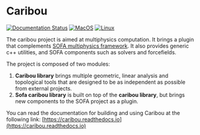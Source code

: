 # Caribou

[![Documentation Status](https://readthedocs.org/projects/caribou/badge/?version=latest)](https://caribou.readthedocs.io/en/latest/?badge=latest)
[![MacOS](https://github.com/jnbrunet/caribou/actions/workflows/macos.yml/badge.svg)](https://github.com/jnbrunet/caribou/actions/workflows/macos.yml)
[![Linux](https://github.com/jnbrunet/caribou/actions/workflows/ubuntu.yml/badge.svg)](https://github.com/jnbrunet/caribou/actions/workflows/ubuntu.yml)

The caribou project is aimed at multiphysics computation. 
It brings a plugin that complements [SOFA multiphysics framework](https://www.sofa-framework.org/). 
It also provides generic c++ utilities, and SOFA components such as solvers and forcefields.

The project is composed of two modules:
1. **Caribou library** brings multiple geometric, linear analysis and topological tools that are designed to 
be as independent as possible from external projects.
2. **Sofa caribou library** is built on top of the **caribou library**, but brings new components to
the SOFA project as a plugin. 

You can read the documentation for building and using Caribou at the following link:
[https://caribou.readthedocs.io](https://caribou.readthedocs.io)
